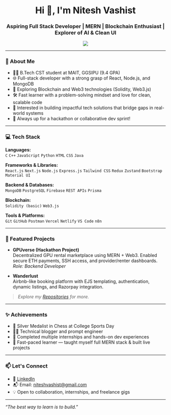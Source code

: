 <h1 align="center">Hi 👋, I'm Nitesh Vashist</h1>
<h3 align="center">Aspiring Full Stack Developer | MERN | Blockchain Enthusiast | Explorer of AI & Clean UI</h3>

<p align="center">
  <img src="https://readme-typing-svg.demolab.com/?lines=Full+Stack+Developer;MERN+Stack+Developer;Blockchain+Enthusiast;Lifelong+Learner&font=Fira%20Code&center=true&width=440&height=45&color=00bfff&vCenter=true&pause=1000&size=22" />
</p>

---


### 🚀 About Me

- 👨‍💻 B.Tech CST student at MAIT, GGSIPU (9.4 GPA)
- 🌐 Full-stack developer with a strong grasp of React, Node.js, and MongoDB
- 🔗 Exploring Blockchain and Web3 technologies (Solidity, Web3.js)
- 🛠️ Fast learner with a problem-solving mindset and love for clean, scalable code
- 🧠 Interested in building impactful tech solutions that bridge gaps in real-world systems
- 🎯 Always up for a hackathon or collaborative dev sprint!

---

### 💻 Tech Stack

**Languages:**  
`C` `C++` `JavaScript` `Python` `HTML` `CSS` `Java`

**Frameworks & Libraries:**  
`React.js` `Next.js` `Node.js` `Express.js` `Tailwind CSS` `Redux` `Zustand` `Bootstrap` `Material UI`

**Backend & Databases:**  
`MongoDB` `PostgreSQL` `Firebase` `REST APIs` `Prisma`

**Blockchain:**  
`Solidity (basic)` `Web3.js`

**Tools & Platforms:**  
`Git` `GitHub` `Postman` `Vercel` `Netlify` `VS Code` `n8n`

---

### 🧩 Featured Projects

- **GPUverse (Hackathon Project)**  
  Decentralized GPU rental marketplace using MERN + Web3. Enabled secure ETH payments, SSH access, and provider/renter dashboards.  
  _Role: Backend Developer_

- **Wanderlust**  
  Airbnb-like booking platform with EJS templating, authentication, dynamic listings, and Razorpay integration.



> _Explore my [Repositories](https://github.com/nitesh-vashist) for more._

---

### ✨ Achievements

- 🥈 Silver Medalist in Chess at College Sports Day  
- 👨‍🏫 Technical blogger and prompt engineer  
- 💼 Completed multiple internships and hands-on dev experiences  
- 🧠 Fast-paced learner — taught myself full MERN stack & built live projects

---

### 📫 Let's Connect

- 🔗 [LinkedIn](https://www.linkedin.com/in/nitesh-vashist)
- 📬 Email: niteshvashist@gmail.com  
- 💡 Open to collaboration, internships, and freelance gigs

---

_“The best way to learn is to build.”_


<!--
**nitesh-vashist/nitesh-vashist** is a ✨ _special_ ✨ repository because its `README.md` (this file) appears on your GitHub profile.

Here are some ideas to get you started:

- 🔭 I’m currently working on ...
- 🌱 I’m currently learning ...
- 👯 I’m looking to collaborate on ...
- 🤔 I’m looking for help with ...
- 💬 Ask me about ...
- 📫 How to reach me: ...
- 😄 Pronouns: ...
- ⚡ Fun fact: ...
-->
